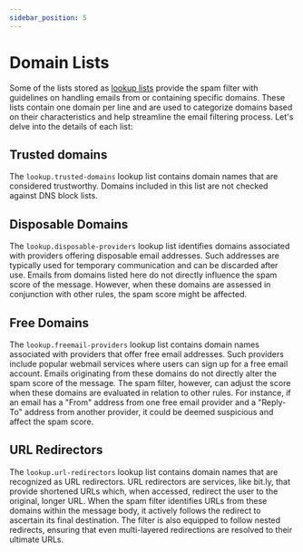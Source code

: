 ```yaml
---
sidebar_position: 5
---
```


# Domain Lists

Some of the lists stored as [lookup lists](/docs/storage/lookup/local) provide the spam filter with guidelines on handling emails from or containing specific domains. These lists contain one domain per line and are used to categorize domains based on their characteristics and help streamline the email filtering process. Let's delve into the details of each list:

## Trusted domains

The `lookup.trusted-domains` lookup list contains domain names that are considered trustworthy. Domains included in this list are not checked against DNS block lists.

## Disposable Domains

The `lookup.disposable-providers` lookup list identifies domains associated with providers offering disposable email addresses. Such addresses are typically used for temporary communication and can be discarded after use. Emails from domains listed here do not directly influence the spam score of the message. However, when these domains are assessed in conjunction with other rules, the spam score might be affected.

## Free Domains

The `lookup.freemail-providers` lookup list contains domain names associated with providers that offer free email addresses. Such providers include popular webmail services where users can sign up for a free email account. Emails originating from these domains do not directly alter the spam score of the message. The spam filter, however, can adjust the score when these domains are evaluated in relation to other rules. For instance, if an email has a "From" address from one free email provider and a "Reply-To" address from another provider, it could be deemed suspicious and affect the spam score.

## URL Redirectors

The `lookup.url-redirectors` lookup list contains domain names that are recognized as URL redirectors. URL redirectors are services, like bit.ly, that provide shortened URLs which, when accessed, redirect the user to the original, longer URL.  When the spam filter identifies URLs from these domains within the message body, it actively follows the redirect to ascertain its final destination. The filter is also equipped to follow nested redirects, ensuring that even multi-layered redirections are resolved to their ultimate URLs.


